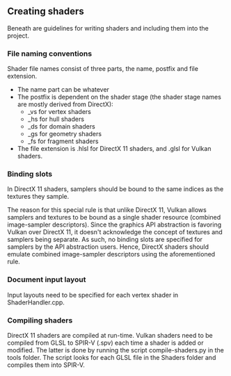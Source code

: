 ## Creating shaders
Beneath are guidelines for writing shaders and including them into the project.

### File naming conventions
Shader file names consist of three parts, the name, postfix and file extension.
* The name part can be whatever
* The postfix is dependent on the shader stage (the shader stage names are mostly derived from DirectX):
  * _vs for vertex shaders
  * _hs for hull shaders
  * _ds for domain shaders
  * _gs for geometry shaders
  * _fs for fragment shaders
* The file extension is .hlsl for DirectX 11 shaders, and .glsl for Vulkan shaders.

### Binding slots
In DirectX 11 shaders, samplers should be bound to the same indices as the textures they sample.

The reason for this special rule is that unlike DirectX 11, Vulkan allows samplers and textures to be bound as a single shader resource (combined image-sampler descriptors). Since the graphics API abstraction is favoring Vulkan over DirectX 11, it doesn't acknowledge the concept of textures and samplers being separate. As such, no binding slots are specified for samplers by the API abstraction users. Hence, DirectX shaders should emulate combined image-sampler descriptors using the aforementioned rule.

### Document input layout
Input layouts need to be specified for each vertex shader in ShaderHandler.cpp.

### Compiling shaders
DirectX 11 shaders are compiled at run-time. Vulkan shaders need to be compiled from GLSL to SPIR-V (.spv) each time a shader is added or modified. The latter is done by running the script compile-shaders.py in the tools folder. The script looks for each GLSL file in the Shaders folder and compiles them into SPIR-V.
